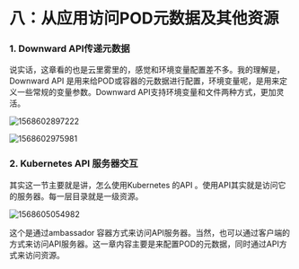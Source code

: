 # 八：从应用访问POD元数据及其他资源



### 1. Downward API传递元数据

说实话，这章看的也是云里雾里的，感觉和环境变量配置差不多。我的理解是，Downward API 是用来给POD或容器的元数据进行配置，环境变量呢，是用来定义一些常规的变量参数。Downward API支持环境变量和文件两种方式，更加灵活。

![1568602897222](https://tva1.sinaimg.cn/large/006y8mN6gy1g71nmvhxxqj30io07qn0x.jpg)

![1568602975981](https://tva1.sinaimg.cn/large/006y8mN6gy1g71nmwlm48j30en0ew0uk.jpg)



### 2. Kubernetes API 服务器交互

其实这一节主要就是讲，怎么使用Kubernetes 的API 。使用API其实就是访问它的服务器。每一层目录就是一级资源。

![1568605054982](https://tva1.sinaimg.cn/large/006y8mN6gy1g71nmwxzr7j30iv0cgjug.jpg)

这个是通过ambassador 容器方式来访问API服务器。当然，也可以通过客户端的方式来访问API服务器。这一章内容主要是来配置POD的元数据，同时通过API方式来访问资源。

